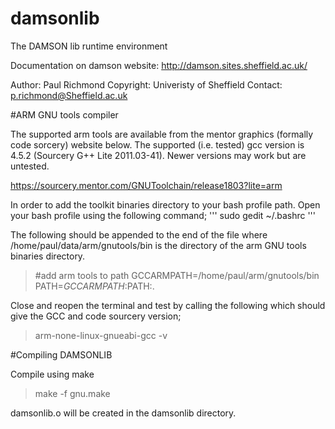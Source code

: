 # damsonlib
The DAMSON lib runtime environment

Documentation on damson website: http://damson.sites.sheffield.ac.uk/

Author: Paul Richmond
Copyright: Univeristy of Sheffield
Contact: p.richmond@Sheffield.ac.uk

#ARM GNU tools compiler

The supported arm tools are available from the mentor graphics (formally code sorcery) website below. The supported (i.e. tested) gcc version is 4.5.2 (Sourcery G++ Lite 2011.03-41). Newer versions may work but are untested.

https://sourcery.mentor.com/GNUToolchain/release1803?lite=arm

In order to add the toolkit binaries directory to your bash profile path. Open your bash profile using the following command;
'''
sudo gedit ~/.bashrc
'''

The following should be appended to the end of the file where /home/paul/data/arm/gnutools/bin is the directory of the arm GNU tools binaries directory.

> \#add arm tools to path
> GCCARMPATH=/home/paul/arm/gnutools/bin
> PATH=$GCCARMPATH:$PATH:.

Close and reopen the terminal and test by calling the following which should give the GCC and code sourcery version;

> arm-none-linux-gnueabi-gcc -v

#Compiling DAMSONLIB

Compile using make

> make -f gnu.make

damsonlib.o will be created in the damsonlib directory.
